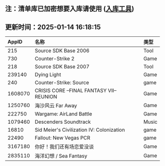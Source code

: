 ## 注：清单库已加密想要入库请使用 ([入库工具](https://github.com/BlankTMing/ManifestAutoUpdate/releases))

## 更新时间：2025-01-14 16:18:15
| AppID | 名称 | 类型  |
| :-------------------- | :----------------------------- | :----------- |
| 215 | Source SDK Base 2006| Tool |
| 730 | Counter-Strike 2| Game |
| 218 | Source SDK Base 2007| Tool |
| 239140 | Dying Light| Game |
| 240 | Counter-Strike: Source| game |
| 1608070 | CRISIS CORE –FINAL FANTASY VII– REUNION| Game |
| 1250760 | 海沙风云 Far Away| Game |
| 222750 | Wargame: AirLand Battle| Game |
| 1079460 | Descenders Soundtrack| Music |
| 16810 | Sid Meier's Civilization IV: Colonization| game |
| 22490 | Fallout: New Vegas PCR| game |
| 3167180 | 你好！我们还有场恋爱没谈| Game |
| 2835110 | 海洋幻想 / Sea Fantasy| Game |
